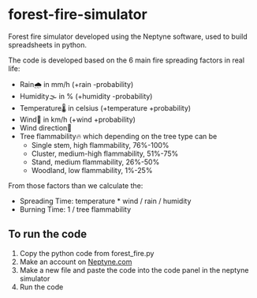# forest-fire-simulator

Forest fire simulator developed using the Neptyne software, used to build spreadsheets in python.

The code is developed based on the 6 main fire spreading factors in real life:
* Rain🌧️ in mm/h  (+rain -probability)
* Humidity🌫️ in %  (+humidity -probability)
* Temperature🌡️ in celsius  (+temperature +probability)
* Wind💨 in km/h (+wind +probability)
* Wind direction🔀 
* Tree flammability🔥 which depending on the tree type can be
    - Single stem, high flammability, 76%-100%
    - Cluster, medium-high flammability, 51%-75% 
    - Stand, medium flammability, 26%-50%
    - Woodland, low flammability, 1%-25%



From those factors than we calculate the:
* Spreading Time: temperature * wind / rain / humidity
* Burning Time: 1 / tree flammability



## To run the code
1. Copy the python code from forest_fire.py
2. Make an account on [Neptyne.com](https://www.neptyne.com/)
3. Make a new file and paste the code into the code panel in the neptyne simulator
4. Run the code
